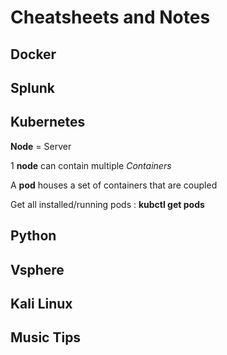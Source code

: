 # Cheatsheets and Notes

## Docker

## Splunk

## Kubernetes

**Node** = Server

1 **node** can contain multiple _Containers_

A **pod** houses a set of containers that are coupled

Get all installed/running pods : **kubctl get pods**

## Python

## Vsphere

## Kali Linux

## Music Tips
